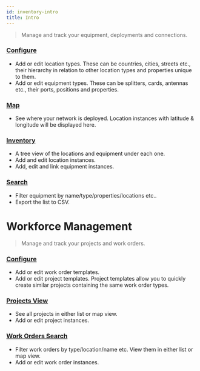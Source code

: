 ```yaml
---
id: inventory-intro
title: Intro
---
```


> Manage and track your equipment, deployments and connections.

### [Configure](/inventory/configure)
- Add or edit location types. These can be countries, cities, streets etc., their hierarchy in relation to other location types and properties unique to them.
- Add or edit equipment types. These can be splitters, cards, antennas etc., their ports, positions and properties.

### [Map](/inventory/map)
- See where your network is deployed. Location instances with latitude & longitude will be displayed here.

### [Inventory](inventory/inventory)
- A tree view of the locations and equipment under each one.
- Add and edit location instances.
- Add, edit and link equipment instances.

### [Search](inventory/search)
- Filter equipment by name/type/properties/locations etc..
- Export the list to CSV.

# Workforce Management
> Manage and track your projects and work orders.

### [Configure](/workorders/configure)
- Add or edit work order templates.
- Add or edit project templates. Project templates allow you to quickly create similar projects containing the same work order types.


### [Projects View](/workorders/projects)
- See all projects in either list or map view.
- Add or edit project instances.

### [Work Orders Search](/workorders/search)
- Filter work orders by type/location/name etc. View them in either list or map view.
- Add or edit work order instances.
